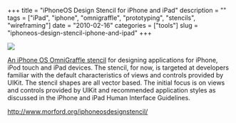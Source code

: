 +++
title = "iPhoneOS Design Stencil for iPhone and iPad"
description = ""
tags = ["iPad", "iphone", "omnigraffle", "prototyping", "stencils", "wireframing"]
date = "2010-02-16"
categories = ["tools"]
slug = "iphoneos-design-stencil-iphone-and-ipad"
+++


<div class="tool-screenshot mb1"><a href="http://www.morford.org/iphoneosdesignstencil/"><img id="bluga-thumbnail-2765" class="bluga-thumbnail custom" src="//konigi.com/media/bluga/
wt5230716eef942_custom.jpg"/></a></div><p><a href="http://www.morford.org/iphoneosdesignstencil/">An iPhone OS OmniGraffle stencil</a> for designing applications for iPhone, iPod touch and iPad devices. The stencil, for now, is targeted at developers familiar with the default characteristics of views and controls provided by UIKit. The stencil shapes are all vector based. The initial focus is on views and controls provided by UIKit and recommended application styles as discussed in the iPhone and iPad Human Interface Guidelines.</p>

  
<p><a href="http://www.morford.org/iphoneosdesignstencil/">http://www.morford.org/iphoneosdesignstencil/</a></p>
      
